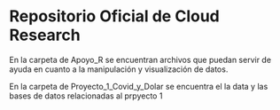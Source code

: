 # Repositorio Oficial de Cloud Research

En la carpeta de Apoyo_R se encuentran archivos que puedan servir de ayuda en cuanto a la manipulación y visualización de datos.

En la carpeta de Proyecto_1_Covid_y_Dolar se encuentra el la data y las bases de datos relacionadas al prpyecto 1
